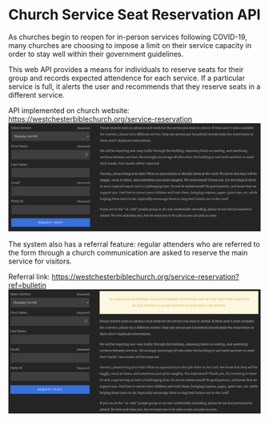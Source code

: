 # Church Service Seat Reservation API

As churches begin to reopen for in-person services following COVID-19, many churches are choosing to impose a limit on their service capacity in order to stay well within their government guidelines.

This web API provides a means for individuals to reserve seats for their group and records expected attendence for each service. If a particular service is full, it alerts the user and recommends that they reserve seats in a different service.

API implemented on church website:
https://westchesterbiblechurch.org/service-reservation
<img src="https://github.com/tloula/service-reservation/blob/master/screenshot.png" />

The system also has a referral feature: regular attenders who are referred to the form through a church communication are asked to reserve the main service for visitors.

Referral link:
https://westchesterbiblechurch.org/service-reservation?ref=bulletin
<img src="https://github.com/tloula/service-reservation/blob/master/screenshot-ref.png" />
